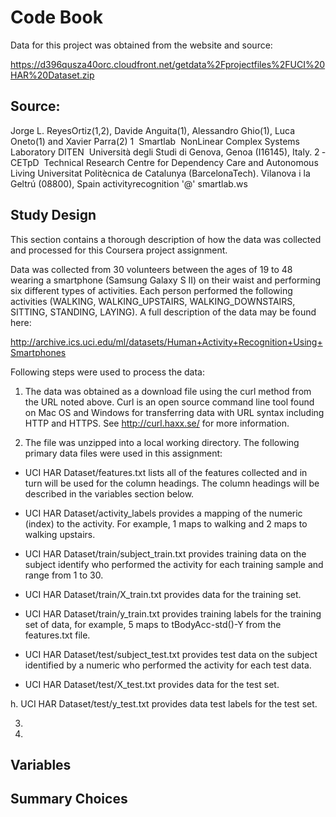 # Code Book

Data for this project was obtained from the website and source:

https://d396qusza40orc.cloudfront.net/getdata%2Fprojectfiles%2FUCI%20HAR%20Dataset.zip

## Source: 

Jorge L. Reyes­Ortiz(1,2), Davide Anguita(1), Alessandro Ghio(1), Luca Oneto(1) and Xavier Parra(2) 1 ­ Smartlab ­ Non­Linear Complex Systems Laboratory DITEN ­ Università degli Studi di Genova, Genoa (I­16145), Italy. 2 ­ CETpD ­ Technical Research Centre for Dependency Care and Autonomous Living 
Universitat Politècnica de Catalunya (BarcelonaTech). Vilanova i la Geltrú (08800), Spain activityrecognition '@' smartlab.ws 


## Study Design

This section contains a thorough description of how the data was collected and processed for this Coursera project assignment.

Data was collected from 30 volunteers between the ages of 19 to 48 wearing a smartphone (Samsung Galaxy S II) on their waist and performing six different types of  activities. Each person performed the following activities (WALKING, WALKING_UPSTAIRS, WALKING_DOWNSTAIRS, SITTING, STANDING, LAYING). A full description of the data may be found here:

http://archive.ics.uci.edu/ml/datasets/Human+Activity+Recognition+Using+Smartphones 

Following steps were used to process the data: 


1. The data was obtained as a download file using the curl method from the URL noted above. Curl is an open source command line tool found on Mac OS and Windows for transferring data with URL syntax including HTTP and HTTPS. See http://curl.haxx.se/ for more information. 

2. The file was unzipped into a local working directory. The following primary data files were used in this assignment:

- UCI HAR Dataset/features.txt lists all of the features collected and in turn will be used for the column headings. The column headings will be described in the variables section below. 

- UCI HAR Dataset/activity_labels provides a mapping of the numeric (index) to the activity. For example, 1 maps to walking and 2 maps to walking upstairs.

- UCI HAR Dataset/train/subject_train.txt provides training data on the subject identify who performed the activity for each training sample and range from 1 to 30.

- UCI HAR Dataset/train/X_train.txt provides data for the training set.

- UCI HAR Dataset/train/y_train.txt provides training labels for the training set of data, for example, 5 maps to tBodyAcc-std()-Y from the features.txt file.

- UCI HAR Dataset/test/subject_test.txt provides test data on the subject identified by a numeric who performed the activity for each test data.

- UCI HAR Dataset/test/X_test.txt provides data for the test set.

h.  UCI HAR Dataset/test/y_test.txt provides data test labels for the test set. 

3. 

3.	


## Variables

## Summary Choices
